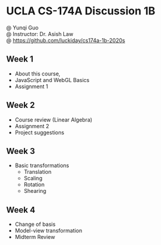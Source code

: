 # UCLA CS-174A Discussion 1B

@ Yunqi Guo\
@ Instructor: Dr. Asish Law\
@ https://github.com/luckiday/cs174a-1b-2020s


## Week 1

- About this course,
- JavaScript and WebGL Basics
- Assignment 1

## Week 2

- Course review (Linear Algebra)
- Assignment 2
- Project suggestions

## Week 3

- Basic transformations
  - Translation
  - Scaling
  - Rotation
  - Shearing
  
## Week 4

- Change of basis
- Model-view transformation
- Midterm Review